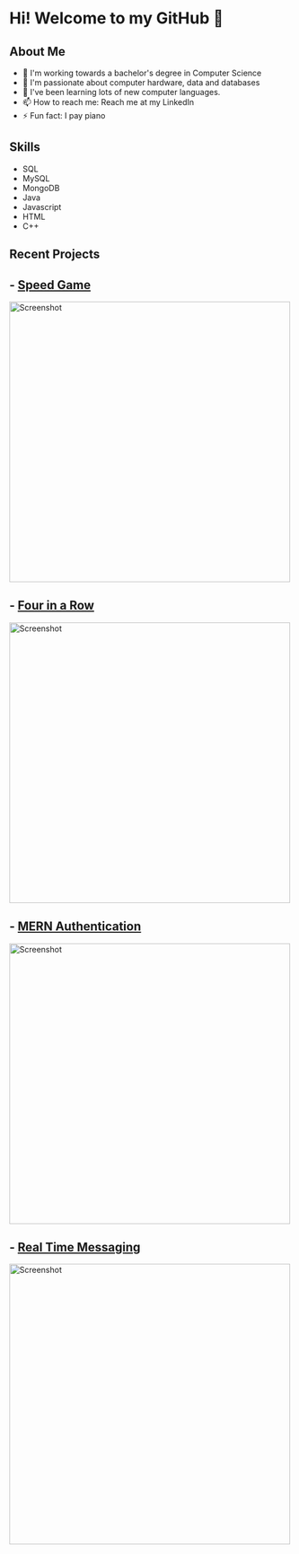 # Hi! Welcome to my GitHub 👋

## About Me  
- 🔭 I'm working towards a bachelor's degree in Computer Science
- 💙 I'm passionate about computer hardware, data and databases
- 🌱 I've been learning lots of new computer languages.
- 📫 How to reach me: Reach me at my LinkedIn
- ⚡ Fun fact: I pay piano

## Skills
- SQL
- MySQL
- MongoDB
- Java
- Javascript
- HTML
- C++

## Recent Projects

### 
## - [Speed Game](https://github.com/jessicacaron/Redacted_Speed_Game/tree/Version-2.0)
<img width="500" alt="Screenshot" src="https://vladistech1.github.io/images/SpeedPic2Lobby.jpg">

## - [Four in a Row](https://github.com/VLADisTECH1/FourInARow)
<img width="500" alt="Screenshot" src="https://vladistech1.github.io/images/fourinarowDemo1.gif">

## - [MERN Authentication](https://github.com/VLADisTECH1/MernAuthentication)
<img width="500" alt="Screenshot" src="https://vladistech1.github.io/images/AuthenticationDemo1.gif">

## - [Real Time Messaging](https://github.com/VLADisTECH1/RealtimeChat)
<img width="500" alt="Screenshot" src="https://vladistech1.github.io/images/RealTimeMessagingDemo1.gif">

##



